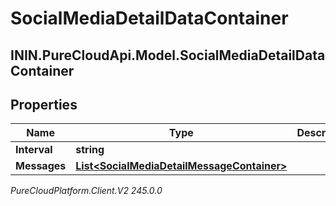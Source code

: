 # SocialMediaDetailDataContainer

## ININ.PureCloudApi.Model.SocialMediaDetailDataContainer

## Properties

|Name | Type | Description | Notes|
|------------ | ------------- | ------------- | -------------|
| **Interval** | **string** |  | [optional] |
| **Messages** | [**List&lt;SocialMediaDetailMessageContainer&gt;**](SocialMediaDetailMessageContainer) |  | [optional] |



_PureCloudPlatform.Client.V2 245.0.0_
